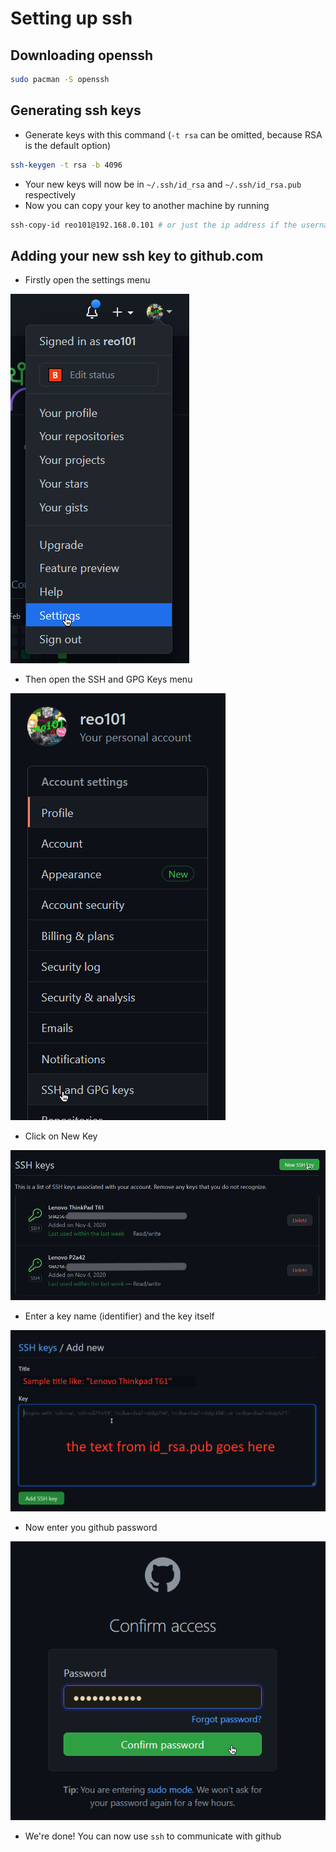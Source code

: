 # Setting up ssh

## Downloading openssh
```bash
sudo pacman -S openssh
```
## Generating ssh keys

- Generate keys with this command (`-t rsa` can be omitted, because RSA is the default option)
```bash
ssh-keygen -t rsa -b 4096
```
- Your new keys will now be in `~/.ssh/id_rsa` and `~/.ssh/id_rsa.pub` respectively
- Now you can copy your key to another machine by running
```bash
ssh-copy-id reo101@192.168.0.101 # or just the ip address if the username matches yours
```
## Adding your new ssh key to github.com

- Firstly open the settings menu

![Open Settings](./githubOpenSettings.png)
- Then open the SSH and GPG Keys menu

![Open SSH Menu](./githubOpenSSHMenu.png)
- Click on New Key

![Open New SHH Key Menu](./githubOpenNewSSHKeyMenu.png)
- Enter a key name (identifier) and the key itself

![Add SSH Key](./githubAddSSHKey.png)
- Now enter you github password

![Confirm Password](./githubConfirmPassword.png)

- We're done! You can now use `ssh` to communicate with github
